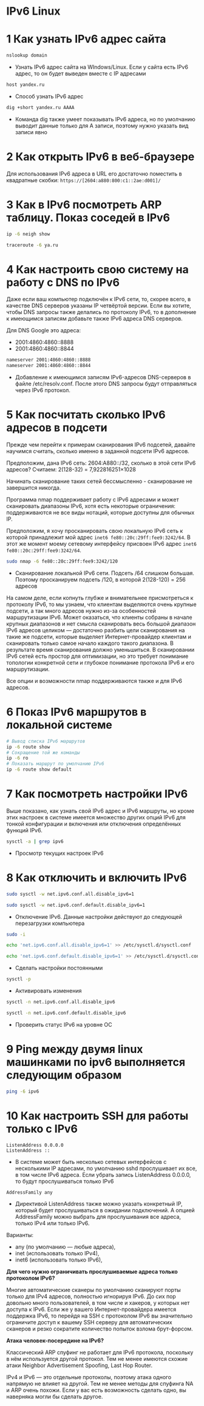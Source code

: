 # IPv6 Linux

# 1 Как узнать IPv6 адрес сайта

```bash
nslookup domain
```
- Узнать IPv6 адрес сайта на WIndows/Linux. Если у сайта есть IPv6 адрес, то он будет выведен вместе с IP адресами
```bash
host yandex.ru
```
- Способ узнать IPv6 адрес
```bash
dig +short yandex.ru AAAA
```
- Команда dig также умеет показывать IPv6 адреса, но по умолчанию выводит данные только для A записи, поэтому нужно указать вид записи явно

# 2 Как открыть IPv6 в веб-браузере

Для использования IPv6 адреса в URL его достаточно поместить в квадратные скобки: `https://[2604:a880:800:c1::2ae:d001]/`

# 3 Как в IPv6 посмотреть ARP таблицу. Показ соседей в IPv6

```bash
ip -6 neigh show
```

```bash
traceroute -6 ya.ru
```

# 4 Как настроить свою систему на работу с DNS по IPv6

Даже если ваш компьютер подключён к IPv6 сети, то, скорее всего, в качестве DNS серверов указаны IP четвёртой версии. Если вы хотите, чтобы DNS запросы также делались по протоколу IPv6, то в дополнение к имеющимся записям добавьте также IPv6 адреса DNS серверов.

Для DNS Google это адреса:
- 2001:4860:4860::8888
- 2001:4860:4860::8844

```bash
nameserver 2001:4860:4860::8888
nameserver 2001:4860:4860::8844
```
- Добавление к имеющимся записям IPv6-адресов DNS-серверов в файле /etc/resolv.conf. После этого DNS запросы будут отправляться через IPv6 протокол.

# 5 Как посчитать сколько IPv6 адресов в подсети

Прежде чем перейти к примерам сканирования IPv6 подсетей, давайте научимся считать, сколько именно в заданной подсети IPv6 адресов.

Предположим, дана IPv6 сеть: 2604:A880::/32, сколько в этой сети IPv6 адресов?
Считаем: 2(128-32) = 7,922816251×1028

Начинать сканирование таких сетей бессмысленно - сканирование не завершится никогда.

Программа nmap поддерживает работу с IPv6 адресами и может сканировать диапазоны IPv6, хотя есть некоторые ограничения: поддерживаются не все виды нотаций, которые доступны для обычных IP.

Предположим, я хочу просканировать свою локальную IPv6 сеть к которой принадлежит мой адрес `inet6 fe80::20c:29ff:fee9:3242/64`. В этот же момент моему сетевому интерфейсу присвоен IPv6 адрес `inet6 fe80::20c:29ff:fee9:3242/64`.

```bash
sudo nmap -6 fe80::20c:29ff:fee9:3242/120
```
- Сканирование локальной IPv6 сети. Подсеть /64 слишком большая. Поэтому просканируем подсеть /120, в которой 2(128-120) = 256 адресов

На самом деле, если копнуть глубже и внимательнее присмотреться к протоколу IPv6, то мы узнаем, что клиентам выделяются очень крупные подсети, а так много адресов нужно из-за особенностей маршрутизации IPv6. Может оказаться, что клиенты собраны в начале крупных диапазонов и нет смысла сканировать весь большой диапазон IPv6 адресов целиком — достаточно разбить цели сканирования на такие же подсети, которые выделяет Интернет-провайдер клиентам и сканировать только самое начало каждого такого диапазона. В результате время сканирования должно уменьшиться. В сканировании IPv6 сетей есть простор для оптимизации, но это требует понимание топологии конкретной сети и глубокое понимание протокола IPv6 и его маршрутизации.

Все опции и возможности nmap поддерживаются также и для IPv6 адресов.

# 6 Показ IPv6 маршрутов в локальной системе

```bash
# Вывод списка IPv6 маршрутов
ip -6 route show
# Сокращение той же команды
ip -6 ro
# Показать маршрут по умолчанию IPv6
ip -6 route show default
```

# 7 Как посмотреть настройки IPv6

Выше показано, как узнать свой IPv6 адрес и IPv6 маршруты, но кроме этих настроек в системе имеется множество других опций IPv6 для тонкой конфигурации и включения или отключения определённых функций IPv6.

```bash
sysctl -a | grep ipv6
```
- Просмотр текущих настроек IPv6

# 8 Как отключить и включить IPv6

```bash
sudo sysctl -w net.ipv6.conf.all.disable_ipv6=1

sudo sysctl -w net.ipv6.conf.default.disable_ipv6=1
```
- Отключение IPv6. Данные настройки действуют до следующей перезагрузки компьютера
```bash
sudo -i

echo 'net.ipv6.conf.all.disable_ipv6=1' >> /etc/sysctl.d/sysctl.conf

echo 'net.ipv6.conf.default.disable_ipv6=1' >> /etc/sysctl.d/sysctl.conf

```
- Сделать настройки постоянными
```bash
sysctl -p
```
- Активировать изменения

```bash
sysctl -n net.ipv6.conf.all.disable_ipv6

sysctl -n net.ipv6.conf.default.disable_ipv6
```
- Проверить статус IPv6 на уровне ОС

# 9 Ping между двумя linux машинками по ipv6 выполняется следующим образом

```bash
ping -6 ipv6
```

# 10 Как настроить SSH для работы только с IPv6

```
ListenAddress 0.0.0.0
ListenAddress ::
```
- В системе может быть несколько сетевых интерфейсов с несколькими IP адресами, по умолчанию sshd прослушивает их все, в том числе IPv6 адреса. Если убрать запись ListenAddress 0.0.0.0, то будут прослушиваться только IPv6
```bash
AddressFamily any
```
- Директивой ListenAddress также можно указать конкретный IP, который будет прослушиваться в ожидании подключений. А опцией AddressFamily можно выбрать для прослушивания все адреса, только IPv4 или только IPv6.

Варианты:
- any (по умолчанию — любые адреса),
- inet (использовать только IPv4),
- inet6 (использовать только IPv6),

**Для чего нужно ограничивать прослушиваемые адреса только протоколом IPv6?**

Многие автоматические сканеры по умолчанию сканируют порты только для IPv4 адресов, полностью игнорируя IPv6. До сих пор довольно много пользователей, в том числе и хакеров, у которых нет доступа к IPv6. Если же у вашего Интернет-провайдера имеется поддержка IPv6, то перейдя на SSH с протоколом IPv6 вы значительно ограничите доступ к вашему SSH серверу для автоматических сканеров и резко сократите количество попыток взлома брут-форсом.

**Атака человек-посередине на IPv6?**

Классический ARP спуфинг не работает для IPv6 протокола, поскольку в нём используется другой протокол. Тем не менее имеются схожие атаки Neighbor Advertisement Spoofing, Last Hop Router.

IPv4 и IPv6 — это отдельные протоколы, поэтому атака одного напрямую не влияет на другой. Тем не менее методы для спуфинга NA и ARP очень похожи. Если у вас есть возможность сделать одно, вы наверняка могли бы сделать другое.
